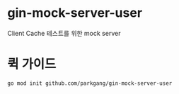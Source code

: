 # gin-mock-server-user

Client Cache 테스트를 위한 mock server

# 퀵 가이드

```shell
go mod init github.com/parkgang/gin-mock-server-user
```

